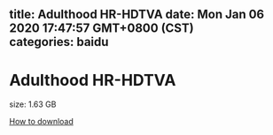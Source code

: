 
title: Adulthood HR-HDTVA
date: Mon Jan 06 2020 17:47:57 GMT+0800 (CST)    
categories: baidu
---

# Adulthood HR-HDTVA
size: 1.63 GB
 
 

[How to download](https://bpcam.bemobtrk.com/go/2ceec3aa-1ca2-46d6-b9ff-aaa5c184517c?jno=4958)